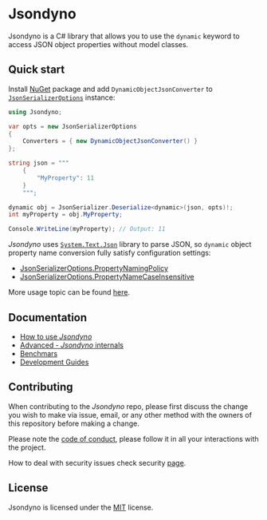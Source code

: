 # Jsondyno

Jsondyno is a C# library that allows you to use the `dynamic` keyword to access JSON object properties without model classes.

## Quick start

Install [NuGet](https://www.nuget.org/packages/Jsondyno) package and add `DynamicObjectJsonConverter` to [`JsonSerializerOptions`](https://learn.microsoft.com/en-us/dotnet/api/system.text.json.jsonserializeroptions) instance:

```csharp
using Jsondyno;

var opts = new JsonSerializerOptions
{
    Converters = { new DynamicObjectJsonConverter() }
};

string json = """
    {
        "MyProperty": 11
    }
    """;

dynamic obj = JsonSerializer.Deserialize<dynamic>(json, opts)!;
int myProperty = obj.MyProperty;

Console.WriteLine(myProperty); // Output: 11
```

*Jsondyno* uses [`System.Text.Json`](https://learn.microsoft.com/en-us/dotnet/api/system.text.json) library to parse JSON, so `dynamic` object property name conversion fully satisfy configuration settings:

- [JsonSerializerOptions.PropertyNamingPolicy](https://learn.microsoft.com/en-us/dotnet/api/system.text.json.jsonserializeroptions.propertynamingpolicy)
- [JsonSerializerOptions.PropertyNameCaseInsensitive](https://learn.microsoft.com/en-us/dotnet/api/system.text.json.jsonserializeroptions.propertynamecaseinsensitive)

More usage topic can be found [here](./docs/Usage.md).

## Documentation

- [How to use *Jsondyno*](./docs/Usage.md)
- [Advanced - *Jsondyno* internals](./docs/Advanced.md)
- [Benchmars](./docs/Benchmarks.md)
- [Development Guides](./docs/Development.md)

## Contributing

When contributing to the *Jsondyno* repo, please first discuss the change you wish to make via issue, email, or any other method with the owners of this repository before making a change.

Please note the [code of conduct](.github/CODE_OF_CONDUCT.md), please follow it in all your interactions with the project.

How to deal with security issues check security [page](.github/SECURITY.md).

## License

Jsondyno is licensed under the [MIT](LICENSE) license.